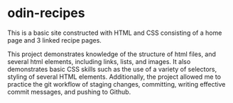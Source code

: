 # odin-recipes
This is a basic site constructed with HTML and CSS consisting of a home page and 3 linked recipe pages.

This project demonstrates knowledge of the structure of html files, and several html elements, including links, lists, and images.  It also demonstrates basic CSS skills such as the use of a variety of selectors, styling of several HTML elements. Additionally, the project allowed me to practice the git workflow of staging changes, committing, writing effective commit messages, and pushing to Github.

